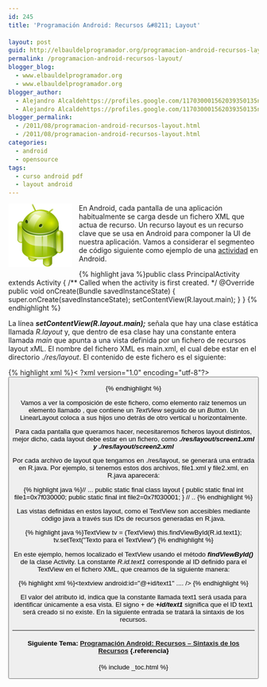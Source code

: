 ```yaml
---
id: 245
title: 'Programación Android: Recursos &#8211; Layout'

layout: post
guid: http://elbauldelprogramador.org/programacion-android-recursos-layout/
permalink: /programacion-android-recursos-layout/
blogger_blog:
  - www.elbauldelprogramador.org
  - www.elbauldelprogramador.org
blogger_author:
  - Alejandro Alcaldehttps://profiles.google.com/117030001562039350135noreply@blogger.com
  - Alejandro Alcaldehttps://profiles.google.com/117030001562039350135noreply@blogger.com
blogger_permalink:
  - /2011/08/programacion-android-recursos-layout.html
  - /2011/08/programacion-android-recursos-layout.html
categories:
  - android
  - opensource
tags:
  - curso android pdf
  - layout android
---
```

<img border="0" src="/images/2013/07/iconoAndroid.png" style="clear:left; float:left;margin-right:1em; margin-bottom:1em" />

En Android, cada pantalla de una aplicación habitualmente se carga desde un fichero XML que actua de recurso. Un recurso layout es un recurso clave que se usa en Android para componer la UI de nuestra aplicación. Vamos a considerar el segmenteo de código siguiente como ejemplo de una [actividad][1] en Android.

  
<!--more-->

{% highlight java %}public class PrincipalActivity extends Activity {
    /** Called when the activity is first created. */
    @Override
    public void onCreate(Bundle savedInstanceState) {
        super.onCreate(savedInstanceState);
        setContentView(R.layout.main);
    }
}
{% endhighlight %}

La línea ***setContentView(R.layout.main);*** señala que hay una clase estática llamada *R.layout* y, que dentro de esa clase hay una constante entera llamada *main* que apunta a una vista definida por un fichero de recursos layout xML. El nombre del fichero XML es main.xml, el cual debe estar en el directorio *./res/layout*. El contenido de este fichero es el siguiente:

{% highlight xml %}< ?xml version="1.0" encoding="utf-8"?>
<linearlayout xmlns:android="http://schemas.android.com/apk/res/android"
    android:orientation="vertical"
    android:layout_width="fill_parent"
    android:layout_height="fill_parent"
    >
    <textview android:id="@+id/text1"
        android:layout_width="fill_parent" 
        android:layout_height="wrap_content" 
        android:text="@string/hello" />
    <button android:id="@+id/b1"
        android:layout_width="fill_parent" 
        android:layout_height="wrap_content" 
        android:text="@string/hello"/>
    
</linearlayout>
{% endhighlight %}

Vamos a ver la composición de este fichero, como elemento raiz tenemos un elemento llamado <linearlayout>, que contiene un *TextView* seguido de un *Button*. Un LinearLayout coloca a sus hijos uno detrás de otro vertical u horizontalmente.</linearlayout> 

Para cada pantalla que queramos hacer, necesitaremos ficheros layout distintos, mejor dicho, cada layout debe estar en un fichero, como ***./res/layout/screen1.xml y ./res/layout/screen2.xml***

Por cada archivo de layout que tengamos en ./res/layout, se generará una entrada en R.java. Por ejemplo, si tenemos estos dos archivos, file1.xml y file2.xml, en R.java aparecerá:

{% highlight java %}// ...
public static final class layout {
   public static final int file1=0x7f030000;
   public static final int file2=0x7f030001;
}
// ..
{% endhighlight %}

Las vistas definidas en estos layout, como el TextView son accesibles mediante código java a través sus IDs de recursos generadas en R.java.

{% highlight java %}TextView tv = (TextView) this.findViewById(R.id.text1);
tv.setText("Texto para el TextView")
{% endhighlight %}

En este ejemplo, hemos localizado el TextView usando el método ***findViewById()*** de la clase Activity. La constante *R.id.text1* corresponde al ID definido para el TextView en el fichero XML, que creamos de la siguiente manera:

{% highlight xml %}<textview android:id="@+id/text1"
....
/>
{% endhighlight %}

El valor del atributo id, indica que la constante llamada text1 será usada para identificar únicamente a esa vista. El signo + de ***+id/text1*** significa que el ID text1 será creado si no existe. En la siguiente entrada se tratará la sintaxis de los recursos.

* * *

#### Siguiente Tema: [Programación Android: Recursos &#8211; Sintaxis de los Recursos][2] {.referencia}





 [1]: /fundamentos-programacion-android_17/
 [2]: /programacion-android-recursos-sintaxis/

{% include _toc.html %}
